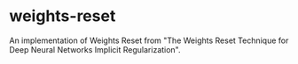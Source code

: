 # weights-reset
An implementation of Weights Reset from "The Weights Reset Technique for Deep Neural Networks Implicit Regularization".
